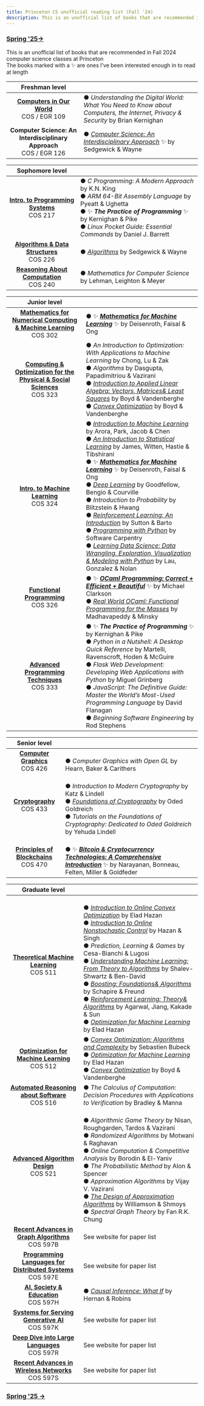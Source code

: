 ```yaml
---
title: Princeton CS unofficial reading list (Fall '24)
description: This is an unofficial list of books that are recommended in Fall 2024 computer science classes at Princeton
---
```


### [Spring '25→](https://dantasfiles.com/2025/01/27/princeton-cs-sp25.html)

This is an unofficial list of books that are recommended in Fall 2024 computer science classes at Princeton\
The books marked with a ✨ are ones I’ve been interested enough in to read at length

| Freshman level | |
| :---: | --- | 
| **[Computers in Our World](https://www.cs.princeton.edu/courses/archive/fall24/cos109/)** <br> COS / EGR 109 | ● _Understanding the Digital World: What You Need to Know about Computers, the Internet, Privacy & Security_ by Brian Kernighan | 
| **Computer Science: An Interdisciplinary Approach** <br> COS / EGR 126 | ● _[Computer Science: An Interdisciplinary Approach](https://introcs.cs.princeton.edu/)_ ✨ by Sedgewick & Wayne |

| Sophomore level | |
| :---: | --- |
| **[Intro. to Programming Systems](https://www.cs.princeton.edu/courses/archive/fall24/cos217/)** <br> COS 217 | ● _C Programming: A Modern Approach_ by K.N. King <br> ● _ARM 64-Bit Assembly Language_ by Pyeatt & Ughetta <br> ● ✨ ***The Practice of Programming*** ✨ by Kernighan & Pike <br> ● _Linux Pocket Guide: Essential Commands_ by Daniel J. Barrett
| **[Algorithms & Data Structures](https://www.cs.princeton.edu/courses/archive/fall24/cos226/)** <br> COS 226 | ● _[Algorithms](https://algs4.cs.princeton.edu/home/)_ by Sedgewick & Wayne |
| **[Reasoning About Computation](https://www.cs.princeton.edu/courses/archive/fall24/cos240/)** <br> COS 240 | ● _Mathematics for Computer Science_ by Lehman, Leighton & Meyer |

| Junior level | |
| :---: | --- |
| **[Mathematics for Numerical Computing & Machine Learning](https://cos302-f24.notion.site/)** <br> COS 302 | ● ✨ ***[Mathematics for Machine Learning](https://mml-book.github.io/)*** ✨ by Deisenroth, Faisal & Ong | 
| **[Computing & Optimization for the Physical & Social Sciences](https://aaa.princeton.edu/orf363)** <br> COS 323 | ● _An Introduction to Optimization: With Applications to Machine Learning_ by Chong, Lu & Zak <br> ● _Algorithms_ by Dasgupta, Papadimitriou & Vazirani <br> ● _[Introduction to Applied Linear Algebra: Vectors, Matrices& Least Squares](https://web.stanford.edu/~boyd/vmls/)_ by Boyd & Vandenberghe <br> ● _[Convex Optimization](https://web.stanford.edu/~boyd/cvxbook/)_ by Boyd & Vandenberghe
| **[Intro. to Machine Learning](https://tinyurl.com/cos324guidance)** <br> COS 324 | ● _[Introduction to Machine Learning](https://princeton-introml.github.io/)_ by Arora, Park, Jacob & Chen <br> ● _[An Introduction to Statistical Learning](https://www.statlearning.com/)_ by James, Witten, Hastie & Tibshirani <br> ● ✨ ***[Mathematics for Machine Learning](https://mml-book.github.io/)*** ✨ by Deisenroth, Faisal & Ong <br> ● _[Deep Learning](https://www.deeplearningbook.org/)_ by Goodfellow, Bengio & Courville <br> ● _Introduction to Probability_ by Blitzstein & Hwang <br> ● _[Reinforcement Learning: An Introduction](http://incompleteideas.net/book/the-book-2nd.html)_ by Sutton & Barto <br> ● _[Programming with Python](https://swcarpentry.github.io/python-novice-inflammation/)_ by Software Carpentry <br> ● _[Learning Data Science: Data Wrangling, Exploration, Visualization & Modeling with Python](https://learningds.org/)_ by Lau, Gonzalez & Nolan | 
| **[Functional Programming](https://www.cs.princeton.edu/courses/archive/fall24/cos326/)** <br> COS 326 | ● ✨ ***[OCaml Programming: Correct + Efficient + Beautiful](https://cs3110.github.io/textbook/cover.html)*** ✨ by Michael Clarkson <br> ● _[Real World OCaml: Functional Programming for the Masses](https://dev.realworldocaml.org/)_ by Madhavapeddy & Minsky |
| **[Advanced Programming Techniques](https://www.cs.princeton.edu/courses/archive/fall24/cos333/)** <br> COS 333 | ● ✨ ***The Practice of Programming*** ✨ by Kernighan & Pike <br> ● _Python in a Nutshell: A Desktop Quick Reference_ by Martelli, Ravenscroft, Hoden & McGuire <br> ● _Flask Web Development: Developing Web Applications with Python_ by Miguel Grinberg <br> ●  _JavaScript: The Definitive Guide: Master the World’s Most-Used Programming Language_ by David Flanagan <br> ● _Beginning Software Engineering_ by Rod Stephens |

| Senior level | |
| :---: | --- | 
| **[Computer Graphics](https://cos426.cs.princeton.edu/)** <br> COS 426 | <br> ●  _Computer Graphics with Open GL_ by Hearn, Baker & Carithers |
| **[Cryptography](https://sites.google.com/view/alex-lombardi/home/cos-433533-fall-2024-princeton)** <br> COS 433 | <br> ●  _Introduction to Modern Cryptography_ by Katz & Lindell <br> ●  _[Foundations of Cryptography](https://www.wisdom.weizmann.ac.il/~/oded/foc-book.html)_ by Oded Goldreich <br> ●  _Tutorials on the Foundations of Cryptography: Dedicated to Oded Goldreich_ by Yehuda Lindell |
| **[Principles of Blockchains](https://web3.princeton.edu/principles-of-blockchains/)** <br> COS 470 | <br> ● ✨ ***[Bitcoin & Cryptocurrency Technologies: A Comprehensive Introduction](https://bitcoinbook.cs.princeton.edu/)*** ✨ by Narayanan, Bonneau, Felten, Miller & Goldfeder |

| Graduate level | |
| :---: | --- | 
| **[Theoretical Machine Learning](https://sites.google.com/view/cos511fall2024/)** <br> COS 511 | <br> ●  _[Introduction to Online Convex Optimization](https://sites.google.com/view/intro-oco/)_ by Elad Hazan <br> ●  _[Introduction to Online Nonstochastic Control](https://arxiv.org/abs/2211.09619)_ by Hazan & Singh <br> ●  _Prediction, Learning & Games_ by Cesa-Bianchi & Lugosi <br> ●  _[Understanding Machine Learning: From Theory to Algorithms](https://www.cs.huji.ac.il/~shais/UnderstandingMachineLearning/)_ by Shalev-Shwartz & Ben-David <br> ●  _[Boosting: Foundations& Algorithms](https://direct.mit.edu/books/oa-monograph/5342/BoostingFoundations-and-Algorithms)_ by Schapire & Freund <br> ●  _[Reinforcement Learning: Theory& Algorithms](https://rltheorybook.github.io/)_ by Agarwal, Jiang, Kakade & Sun <br> ●  _[Optimization for Machine Learning](https://arxiv.org/abs/1909.03550)_ by Elad Hazan |
| **[Optimization for Machine Learning](https://sites.google.com/view/cjin/teaching/ece539cos512)** <br> COS 512 | ●  _[Convex Optimization: Algorithms and Complexity](https://arxiv.org/abs/1405.4980)_ by Sebastien Bubeck <br> ●  _[Optimization for Machine Learning](https://arxiv.org/abs/1909.03550)_ by Elad Hazan <br> ●  _[Convex Optimization](https://web.stanford.edu/~boyd/cvxbook/)_ by Boyd & Vandenberghe | 
| **[Automated Reasoning about Software](https://www.cs.princeton.edu/courses/archive/fall24/cos516/)** <br> COS 516 | ●  _The Calculus of Computation: Decision Procedures with Applications to Verification_ by Bradley & Manna |
| **[Advanced Algorithm Design](https://www.cs.princeton.edu/courses/archive/fall24/cos521/)** <br> COS 521 | <br> ●  _Algorithmic Game Theory_ by Nisan, Roughgarden, Tardos & Vazirani <br> ●  _Randomized Algorithms_ by Motwani & Raghavan <br> ●  _Online Computation & Competitive Analysis_ by Borodin & El-Yaniv <br> ●  _The Probabilistic Method_ by Alon & Spencer <br> ●  _Approximation Algorithms_ by Vijay V. Vazirani <br> ●  _[The Design of Approximation Algorithms](https://designofapproxalgs.com/)_ by Williamson & Shmoys <br> ●  _Spectral Graph Theory_ by Fan R.K. Chung |
| **[Recent Advances in Graph Algorithms](https://www.cs.princeton.edu/~hy2/teaching/fall24-cos597B/index.html)** <br> COS 597B | See website for paper list |
| **[Programming Languages for Distributed Systems](https://www.cs.princeton.edu/courses/archive/fall24/cos597E/)** <br> COS 597E | See website for paper list |
| **[AI, Society & Education](https://docs.google.com/document/d/1H7IEZVMuZu-t_v2yyiMbcgcgph01356EVtmeFKfeTvM/)** <br> COS 597H | ●  _[Causal Inference: What If](https://www.hsph.harvard.edu/miguel-hernan/causal-inference-book/)_ by Hernan & Robins |
| **[Systems for Serving Generative AI](https://www.cs.princeton.edu/~ravian/COS597_F24/)** <br> COS 597K | See website for paper list |
| **[Deep Dive into Large Languages](https://princeton-cos597r.github.io/)** <br> COS 597R | See website for paper list |
| **[Recent Advances in Wireless Networks](https://kyleatprinceton.github.io/cos597s/)** <br> COS 597S | See website for paper list |

### [Spring '25 →](https://dantasfiles.com/2025/01/27/princeton-cs-sp25.html)
